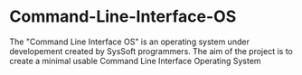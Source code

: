 # Command-Line-Interface-OS
The "Command Line Interface OS" is an operating system under developement created by SysSoft programmers. The aim of the project is to create a minimal usable Command Line Interface Operating System
